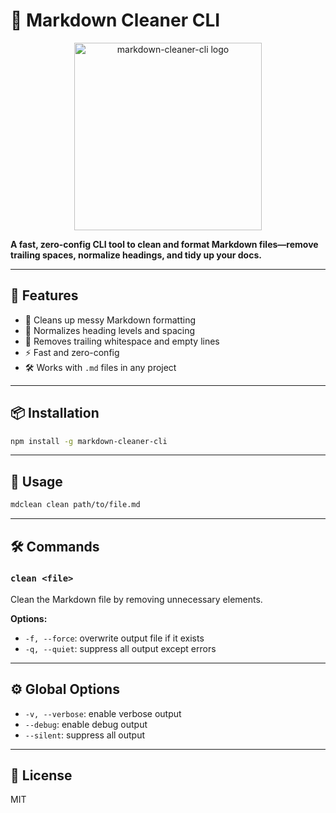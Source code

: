 # 🧼 Markdown Cleaner CLI

<p align="center">
  <img src="assets/branding/logo-light.png" alt="markdown-cleaner-cli logo" width="300"/>
</p>

**A fast, zero-config CLI tool to clean and format Markdown files—remove trailing spaces, normalize headings, and tidy up your docs.**

---

## 🚀 Features

- 🧹 Cleans up messy Markdown formatting
- 🔄 Normalizes heading levels and spacing
- 🧼 Removes trailing whitespace and empty lines
- ⚡ Fast and zero-config
- 🛠️ Works with `.md` files in any project

---

## 📦 Installation

```bash
npm install -g markdown-cleaner-cli
```

---

## 🧪 Usage

```bash
mdclean clean path/to/file.md
```

---

## 🛠️ Commands

### `clean <file>`

Clean the Markdown file by removing unnecessary elements.

**Options:**

*   `-f, --force`: overwrite output file if it exists
*   `-q, --quiet`: suppress all output except errors

---

## ⚙️ Global Options

*   `-v, --verbose`: enable verbose output
*   `--debug`: enable debug output
*   `--silent`: suppress all output

---

## 📄 License

MIT